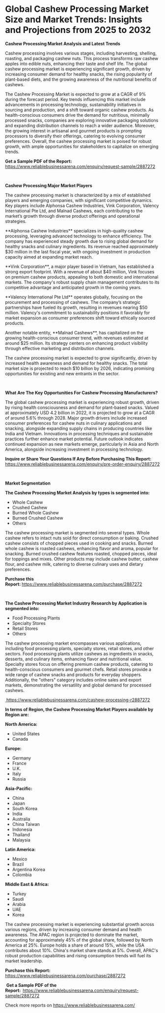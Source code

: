 <p><h1>Global Cashew Processing Market Size and Market Trends: Insights and Projections from 2025 to 2032</h1></p><p><strong>Cashew Processing Market Analysis and Latest Trends</strong></p>
<p><p>Cashew processing involves various stages, including harvesting, shelling, roasting, and packaging cashew nuts. This process transforms raw cashew apples into edible nuts, enhancing their taste and shelf life. The global cashew processing market is experiencing significant growth, driven by increasing consumer demand for healthy snacks, the rising popularity of plant-based diets, and the growing awareness of the nutritional benefits of cashews. </p><p>The Cashew Processing Market is expected to grow at a CAGR of 9% during the forecast period. Key trends influencing this market include advancements in processing technology, sustainability initiatives in sourcing and production, and a shift toward organic cashew products. As health-conscious consumers drive the demand for nutritious, minimally processed snacks, companies are exploring innovative packaging solutions and expanding distribution channels to reach a wider audience. Moreover, the growing interest in artisanal and gourmet products is prompting processors to diversify their offerings, catering to evolving consumer preferences. Overall, the cashew processing market is poised for robust growth, with ample opportunities for stakeholders to capitalize on emerging trends.</p></p>
<p><strong>Get a Sample PDF of the Report:&nbsp;</strong> <a href="https://www.reliablebusinessarena.com/enquiry/request-sample/2887272?utm_campaign=2529&utm_medium=2&utm_source=Github&utm_content=ia&utm_term=14032025&utm_id=cashew-processing">https://www.reliablebusinessarena.com/enquiry/request-sample/2887272</a></p>
<p>&nbsp;</p>
<p><strong>Cashew Processing Major Market Players</strong></p>
<p><p>The cashew processing market is characterized by a mix of established players and emerging companies, with significant competitive dynamics. Key players include Alphonsa Cashew Industries, Vink Corporation, Valency International Pte Ltd, and Malnad Cashews, each contributing to the market’s growth through diverse product offerings and operational strategies.</p><p>**Alphonsa Cashew Industries** specializes in high-quality cashew processing, leveraging advanced technology to enhance efficiency. The company has experienced steady growth due to rising global demand for healthy snacks and culinary ingredients. Its revenue reached approximately $30 million in the last fiscal year, with ongoing investment in production capacity aimed at expanding market reach.</p><p>**Vink Corporation**, a major player based in Vietnam, has established a strong export footprint. With a revenue of about $40 million, Vink focuses on premium cashew products, appealing to both domestic and international markets. The company's robust supply chain management contributes to its competitive advantage and anticipated growth in the coming years.</p><p>**Valency International Pte Ltd** operates globally, focusing on the procurement and processing of cashews. The company’s strategic partnerships have fueled its growth, resulting in revenues nearing $50 million. Valency's commitment to sustainability positions it favorably for market expansion as consumer preferences shift toward ethically sourced products.</p><p>Another notable entity, **Malnad Cashews**, has capitalized on the growing health-conscious consumer trend, with revenues estimated at around $25 million. Its strategy centers on enhancing product visibility through effective marketing and distribution channels.</p><p>The cashew processing market is expected to grow significantly, driven by increased health awareness and demand for healthy snacks. The total market size is projected to reach $10 billion by 2026, indicating promising opportunities for existing and new entrants in the sector.</p></p>
<p>&nbsp;</p>
<p><strong>What Are The Key Opportunities For Cashew Processing Manufacturers?</strong></p>
<p><p>The global cashew processing market is experiencing robust growth, driven by rising health consciousness and demand for plant-based snacks. Valued at approximately USD 4.2 billion in 2022, it is projected to grow at a CAGR of around 5.6% through 2028. Major growth drivers include increased consumer preferences for cashew nuts in culinary applications and snacking, alongside expanding supply chains in producing countries like India and Vietnam. Innovations in processing techniques and sustainable practices further enhance market potential. Future outlook indicates continued expansion as new markets emerge, particularly in Asia and North America, alongside increasing investment in processing technology.</p></p>
<p><strong>Inquire or Share Your Questions If Any Before Purchasing This Report:</strong> <a href="https://www.reliablebusinessarena.com/enquiry/pre-order-enquiry/2887272?utm_campaign=2529&utm_medium=2&utm_source=Github&utm_content=ia&utm_term=14032025&utm_id=cashew-processing">https://www.reliablebusinessarena.com/enquiry/pre-order-enquiry/2887272</a></p>
<p>&nbsp;</p>
<p><strong>Market Segmentation</strong></p>
<p><strong>The Cashew Processing Market Analysis by types is segmented into:</strong></p>
<p><ul><li>Whole Cashew</li><li>Crushed Cashew</li><li>Burned Whole Cashew</li><li>Burned Crushed Cashew</li><li>Others</li></ul></p>
<p><p>The cashew processing market is segmented into several types. Whole cashew refers to intact nuts sold for direct consumption or baking. Crushed cashew consists of chopped pieces used in cooking and snacks. Burned whole cashew is roasted cashews, enhancing flavor and aroma, popular for snacking. Burned crushed cashew features roasted, chopped pieces, ideal for toppings and mixes. Other products may include cashew butter, cashew flour, and cashew milk, catering to diverse culinary uses and dietary preferences.</p></p>
<p><strong>Purchase this Report:&nbsp;</strong><a href="https://www.reliablebusinessarena.com/purchase/2887272?utm_campaign=2529&utm_medium=2&utm_source=Github&utm_content=ia&utm_term=14032025&utm_id=cashew-processing">https://www.reliablebusinessarena.com/purchase/2887272</a></p>
<p>&nbsp;</p>
<p><strong>The Cashew Processing Market Industry Research by Application is segmented into:</strong></p>
<p><ul><li>Food Processing Plants</li><li>Specialty Stores</li><li>Retail Stores</li><li>Others</li></ul></p>
<p><p>The cashew processing market encompasses various applications, including food processing plants, specialty stores, retail stores, and other sectors. Food processing plants utilize cashews as ingredients in snacks, desserts, and culinary items, enhancing flavor and nutritional value. Specialty stores focus on offering premium cashew products, catering to health-conscious consumers and gourmet chefs. Retail stores provide a wide range of cashew snacks and products for everyday shoppers. Additionally, the "others" category includes online sales and export markets, demonstrating the versatility and global demand for processed cashews.</p></p>
<p><a href="https://www.reliablebusinessarena.com/cashew-processing-r2887272?utm_campaign=2529&utm_medium=2&utm_source=Github&utm_content=ia&utm_term=14032025&utm_id=cashew-processing">&nbsp;https://www.reliablebusinessarena.com/cashew-processing-r2887272</a></p>
<p><strong>In terms of Region, the Cashew Processing Market Players available by Region are:</strong></p>
<p>
    <p> <strong> North America: </strong>
        <ul>
            <li>United States</li>
            <li>Canada</li>
        </ul>
        </p> 
    <p> <strong> Europe: </strong>
        <ul>
            <li>Germany</li>
            <li>France</li>
            <li>U.K.</li>
            <li>Italy</li>
            <li>Russia</li>
        </ul>
        </p> 
    <p> <strong> Asia-Pacific: </strong>
        <ul>
            <li>China</li>
            <li>Japan</li>
            <li>South Korea</li>
            <li>India</li>
            <li>Australia</li>
            <li>China Taiwan</li>
            <li>Indonesia</li>
            <li>Thailand</li>
            <li>Malaysia</li>
        </ul>
        </p> 
    <p> <strong> Latin America: </strong>
        <ul>
            <li>Mexico</li>
            <li>Brazil</li>
            <li>Argentina Korea</li>
            <li>Colombia</li>
        </ul>
        </p> 
    <p> <strong> Middle East & Africa: </strong>
        <ul>
            <li>Turkey</li>
            <li>Saudi</li>
            <li>Arabia</li>
            <li>UAE</li>
            <li>Korea</li>
        </ul>
    </p>
    </p>
<p><p>The cashew processing market is experiencing substantial growth across various regions, driven by increasing consumer demand and health awareness. The APAC region is projected to dominate the market, accounting for approximately 45% of the global share, followed by North America at 25%. Europe holds a share of around 15%, while the USA contributes about 10%. China's market share stands at 5%. Overall, APAC's robust production capabilities and rising consumption trends will fuel its market leadership.</p></p>
<p><strong>Purchase this Report: </strong><a href="https://www.reliablebusinessarena.com/purchase/2887272?utm_campaign=2529&utm_medium=2&utm_source=Github&utm_content=ia&utm_term=14032025&utm_id=cashew-processing">https://www.reliablebusinessarena.com/purchase/2887272</a></p>
<p>&nbsp;<strong>Get a Sample PDF of the Report:&nbsp;&nbsp;</strong><a href="https://www.reliablebusinessarena.com/enquiry/request-sample/2887272?utm_campaign=2529&utm_medium=2&utm_source=Github&utm_content=ia&utm_term=14032025&utm_id=cashew-processing">https://www.reliablebusinessarena.com/enquiry/request-sample/2887272</a></p>
<p><strong></strong></p>
<p>Check more reports on <a href="https://www.reliablebusinessarena.com/?utm_campaign=2529&utm_medium=2&utm_source=Github&utm_content=ia&utm_term=14032025&utm_id=cashew-processing">https://www.reliablebusinessarena.com/</a></p>